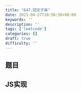 ```yaml
---
title: "647.回文子串"
date: 2021-04-27T10:56:56+08:00
keywords: ''
description: ''
tags: ['leetcode']
categories: []
draft: true
difficulty: ''
---
```


## 题目


## JS实现

```javascript

```
